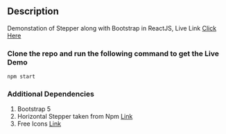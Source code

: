 ## Description
Demonstation of Stepper along with Bootstrap in ReactJS, 
Live Link [Click Here](https://stepperdemo.netlify.app/)

### Clone the repo and run the following command to get the Live Demo

```
npm start
```

### Additional Dependencies 

1. Bootstrap 5
2. Horizontal Stepper taken from Npm [Link](https://www.npmjs.com/package/react-stepper-horizontal)
3. Free Icons [Link](https://fontawesome.com/icons)

